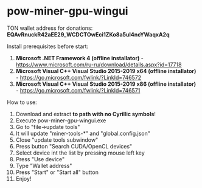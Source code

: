 # pow-miner-gpu-wingui

TON wallet address for donations: <br />
__EQAvRnuckR42aEE29_WCDCTOwEci1ZKo8a5ul4ncYWaqxA2q__

Install prerequisites before start:
1. __Microsoft .NET Framework 4 (offline installator)__ - https://www.microsoft.com/ru-ru/download/details.aspx?id=17718
2. __Microsoft Visual C++ Visual Studio 2015-2019 x64 (offline installator)__ - https://go.microsoft.com/fwlink/?LinkId=746572
3. __Microsoft Visual C++ Visual Studio 2015-2019 x86 (offline installator)__ - https://go.microsoft.com/fwlink/?LinkId=746571

How to use:
1. Download and extract __to path with no Cyrillic symbols__!
2. Execute pow-miner-gpu-wingui.exe
3. Go to "file->update tools"
4. It will update "miner-tools-*" and "global.config.json"
5. Close "update tools subwindow"
6. Press button "Search CUDA/OpenCL devices"
7. Select device int the list by pressing mouse left key
8. Press "Use device"
9. Type "Wallet address"
10. Press "Start" or "Start all" button
11. Enjoy!
